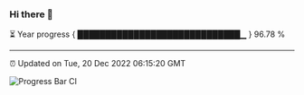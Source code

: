 ### Hi there 👋

⏳ Year progress { █████████████████████████████▁ } 96.78 %

---

⏰ Updated on Tue, 20 Dec 2022 06:15:20 GMT

![Progress Bar CI](https://github.com/liununu/liununu/workflows/Progress%20Bar%20CI/badge.svg)
